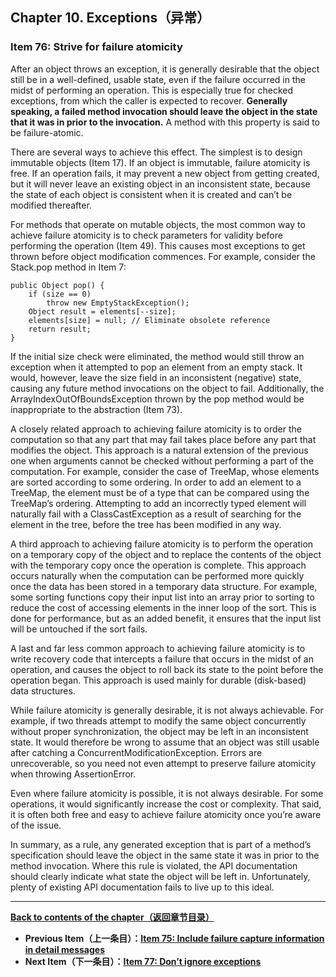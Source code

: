 ## Chapter 10. Exceptions（异常）

### Item 76: Strive for failure atomicity

After an object throws an exception, it is generally desirable that the object still be in a well-defined, usable state, even if the failure occurred in the midst of performing an operation. This is especially true for checked exceptions, from which the caller is expected to recover. **Generally speaking, a failed method invocation should leave the object in the state that it was in prior to the invocation.** A method with this property is said to be failure-atomic.

There are several ways to achieve this effect. The simplest is to design immutable objects (Item 17). If an object is immutable, failure atomicity is free. If an operation fails, it may prevent a new object from getting created, but it will never leave an existing object in an inconsistent state, because the state of each object is consistent when it is created and can’t be modified thereafter.

For methods that operate on mutable objects, the most common way to achieve failure atomicity is to check parameters for validity before performing the operation (Item 49). This causes most exceptions to get thrown before object modification commences. For example, consider the Stack.pop method in Item 7:

```
public Object pop() {
    if (size == 0)
        throw new EmptyStackException();
    Object result = elements[--size];
    elements[size] = null; // Eliminate obsolete reference
    return result;
}
```

If the initial size check were eliminated, the method would still throw an exception when it attempted to pop an element from an empty stack. It would, however, leave the size field in an inconsistent (negative) state, causing any future method invocations on the object to fail. Additionally, the ArrayIndexOutOfBoundsException thrown by the pop method would be inappropriate to the abstraction (Item 73).

A closely related approach to achieving failure atomicity is to order the computation so that any part that may fail takes place before any part that modifies the object. This approach is a natural extension of the previous one when arguments cannot be checked without performing a part of the computation. For example, consider the case of TreeMap, whose elements are sorted according to some ordering. In order to add an element to a TreeMap, the element must be of a type that can be compared using the TreeMap’s ordering. Attempting to add an incorrectly typed element will naturally fail with a ClassCastException as a result of searching for the element in the tree, before the tree has been modified in any way.

A third approach to achieving failure atomicity is to perform the operation on a temporary copy of the object and to replace the contents of the object with the temporary copy once the operation is complete. This approach occurs naturally when the computation can be performed more quickly once the data has been stored in a temporary data structure. For example, some sorting functions copy their input list into an array prior to sorting to reduce the cost of accessing elements in the inner loop of the sort. This is done for performance, but as an added benefit, it ensures that the input list will be untouched if the sort fails.

A last and far less common approach to achieving failure atomicity is to write recovery code that intercepts a failure that occurs in the midst of an operation, and causes the object to roll back its state to the point before the operation began. This approach is used mainly for durable (disk-based) data structures.

While failure atomicity is generally desirable, it is not always achievable. For example, if two threads attempt to modify the same object concurrently without proper synchronization, the object may be left in an inconsistent state. It would therefore be wrong to assume that an object was still usable after catching a ConcurrentModificationException. Errors are unrecoverable, so you need not even attempt to preserve failure atomicity when throwing AssertionError.

Even where failure atomicity is possible, it is not always desirable. For some operations, it would significantly increase the cost or complexity. That said, it is often both free and easy to achieve failure atomicity once you’re aware of the issue.

In summary, as a rule, any generated exception that is part of a method’s specification should leave the object in the same state it was in prior to the method invocation. Where this rule is violated, the API documentation should clearly indicate what state the object will be left in. Unfortunately, plenty of existing API documentation fails to live up to this ideal.

---
**[Back to contents of the chapter（返回章节目录）](https://github.com/clxering/Effective-Java-3rd-edition-Chinese-English-bilingual/blob/master/Chapter-10/Chapter-10-Introduction.md)**
- **Previous Item（上一条目）：[Item 75: Include failure capture information in detail messages](https://github.com/clxering/Effective-Java-3rd-edition-Chinese-English-bilingual/blob/master/Chapter-10/Chapter-10-Item-75-Include-failure-capture-information-in-detail-messages.md)**
- **Next Item（下一条目）：[Item 77: Don’t ignore exceptions](https://github.com/clxering/Effective-Java-3rd-edition-Chinese-English-bilingual/blob/master/Chapter-10/Chapter-10-Item-77-Don’t-ignore-exceptions.md)**
